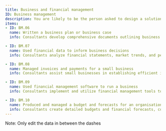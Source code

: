 ```yaml
---
title: Business and financial management
ID: Business management
description: You are likely to be the person asked to design a solution that will meet your customer's needs - based on a strong theoretical and practical background.
items:
- ID: BM.06
  name: Written a business plan or business case
  info: Consultants develop comprehensive documents outlining business strategies, market analyses, financial projections, and operational plans. These plans serve as roadmaps for new ventures or project proposals, helping clients secure funding, align stakeholders, and guide decision-making processes.

- ID: BM.07
  name: Used financial data to inform business decisions
  info: Consultants analyze financial statements, market trends, and performance metrics to provide data-driven recommendations. They interpret complex financial information to guide strategic decisions, such as investments, cost-cutting measures, or expansion plans, ensuring clients make informed choices based on solid financial insights.

- ID: BM.08
  name: Managed invoices and payments for a small business
  info: Consultants assist small businesses in establishing efficient invoicing and payment systems. They implement processes for timely billing, track accounts receivable and payable, and ensure proper cash flow management. This financial oversight helps maintain healthy business operations and client relationships.

- ID: BM.09
  name: Used financial management software to run a business
  info: Consultants implement and utilize financial management tools to streamline accounting processes, track expenses, and generate financial reports. They leverage software capabilities to provide real-time financial insights, automate routine tasks, and ensure accurate record-keeping for better business decision-making.

- ID: BM.10
  name: Produced and managed a budget and forecasts for an organisation
  info: Consultants create detailed budgets and financial forecasts, considering historical data, market trends, and organizational goals. They monitor actual performance against projections, analyze variances, and make necessary adjustments. This financial planning helps organizations allocate resources effectively and make informed financial decisions.
---
```

Note: Only edit the data in between the dashes